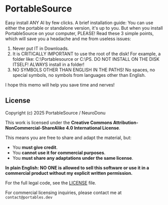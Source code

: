 # PortableSource

Easy install ANY AI by few clicks.
A brief installation guide:
You can use either the portable or standalone version, it's up to you. But when you install PortableSource on your computer, PLEASE! Read these 3 simple points, which will save you a headache and me from useless issues:
1. Never put IT in Downloads. 
2. It is CRITICALLY IMPORTANT to use the root of the disk! For example, a folder like:
C:\Portablesource or C:\PS. DO NOT INSTALL ON THE DISK ITSELF! ALWAYS install in a folder!
3. NO SYMBOLS OTHER THAN ENGLISH IN THE PATHS! No spaces, no special symbols, no symbols from languages other than English.

I hope this memo will help you save time and nerves!

## License

Copyright (c) 2025 PortableSource / NeuroDonu

This work is licensed under the **Creative Commons Attribution-NonCommercial-ShareAlike 4.0 International License**.

This means you are free to share and adapt the material, but:
- You **must give credit**.
- You **cannot use it for commercial purposes**.
- You **must share any adaptations under the same license**.

**In plain English: NO ONE is allowed to sell this software or use it in a commercial product without my explicit written permission.**

For the full legal code, see the [LICENSE](LICENSE) file.

For commercial licensing inquiries, please contact me at `contact@portables.dev`
